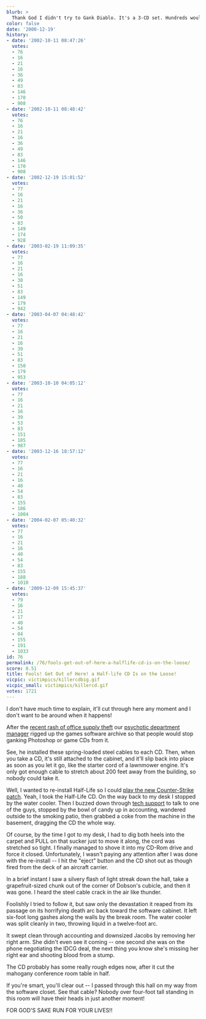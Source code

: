 ```yaml
---
blurb: >
  Thank God I didn't try to Gank Diablo. It's a 3-CD set. Hundreds would've died!
color: false
date: '2000-12-19'
history:
- date: '2002-10-11 08:47:26'
  votes:
  - 76
  - 16
  - 21
  - 16
  - 36
  - 49
  - 83
  - 146
  - 170
  - 908
- date: '2002-10-11 08:48:42'
  votes:
  - 76
  - 16
  - 21
  - 16
  - 36
  - 49
  - 83
  - 146
  - 170
  - 908
- date: '2002-12-19 15:01:52'
  votes:
  - 77
  - 16
  - 21
  - 16
  - 36
  - 50
  - 83
  - 149
  - 174
  - 928
- date: '2003-02-19 11:09:35'
  votes:
  - 77
  - 16
  - 21
  - 16
  - 38
  - 51
  - 83
  - 149
  - 179
  - 942
- date: '2003-04-07 04:48:42'
  votes:
  - 77
  - 16
  - 21
  - 16
  - 39
  - 51
  - 83
  - 150
  - 179
  - 953
- date: '2003-10-10 04:05:12'
  votes:
  - 77
  - 16
  - 21
  - 16
  - 39
  - 53
  - 83
  - 151
  - 185
  - 987
- date: '2003-12-16 18:57:12'
  votes:
  - 77
  - 16
  - 21
  - 16
  - 40
  - 54
  - 83
  - 155
  - 186
  - 1004
- date: '2004-02-07 05:40:32'
  votes:
  - 77
  - 16
  - 21
  - 16
  - 40
  - 54
  - 83
  - 155
  - 188
  - 1010
- date: '2009-12-09 15:45:37'
  votes:
  - 79
  - 16
  - 21
  - 17
  - 40
  - 54
  - 84
  - 155
  - 191
  - 1033
id: 76
permalink: /76/fools-get-out-of-here-a-halflife-cd-is-on-the-loose/
score: 8.51
title: Fools! Get Out of Here! a Half-life CD Is on the Loose!
vicpic: victimpics/killercdbig.gif
vicpic_small: victimpics/killercd.gif
votes: 1721
---
```


I don't have much time to explain, it'll cut through here any moment and
I don't want to be around when it happens!

After the [recent rash of office supply theft](%ARTICLE[75]%) our
[psychotic department manager](%ARTICLE[35]%) rigged up the games
software archive so that people would stop ganking Photoshop or game CDs
from it.

See, he installed these spring-loaded steel cables to each CD. Then,
when you take a CD, it's still attached to the cabinet, and it'll slip
back into place as soon as you let it go, like the starter cord of a
lawnmower engine. It's only got enough cable to stretch about 200 feet
away from the building, so nobody could take it.

Well, I wanted to re-install Half-Life so I could [play the new
Counter-Strike patch](%ARTICLE[73]%). Yeah, I took the Half-Life CD.
On the way back to my desk I stopped by the water cooler. Then I buzzed
down through [tech support](%ARTICLE[46]%) to talk to one of the
guys, stopped by the bowl of candy up in accounting, wandered outside to
the smoking patio, then grabbed a coke from the machine in the basement,
dragging the CD the whole way.

Of course, by the time I got to my desk, I had to dig both heels into
the carpet and PULL on that sucker just to move it along, the cord was
stretched so tight. I finally managed to shove it into my CD-Rom drive
and force it closed. Unfortunately, I wasn't paying any attention after
I was done with the re-install -- I hit the "eject" button and the CD
shot out as though fired from the deck of an aircraft carrier.

In a brief instant I saw a silvery flash of light streak down the hall,
take a grapefruit-sized chunk out of the corner of Dobson's cubicle, and
then it was gone. I heard the steel cable crack in the air like thunder.

Foolishly I tried to follow it, but saw only the devastation it reaped
from its passage on its horrifying death arc back toward the software
cabinet. It left six-foot long gashes along the walls by the break room.
The water cooler was split cleanly in two, throwing liquid in a
twelve-foot arc.

It swept clean through accounting and downsized Jacobs by removing her
right arm. She didn't even see it coming -- one second she was on the
phone negotiating the IDCG deal, the next thing you know she's missing
her right ear and shooting blood from a stump.

The CD probably has some really rough edges now, after it cut the
mahogany conference room table in half.

If you're smart, you'll clear out -- I passed through this hall on my
way from the software closet. See that cable? Nobody over four-foot tall
standing in this room will have their heads in just another moment!

FOR GOD'S SAKE RUN FOR YOUR LIVES!!